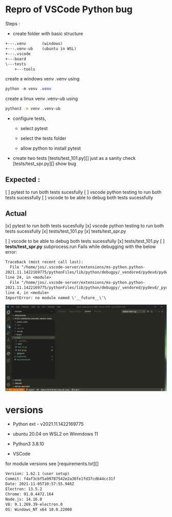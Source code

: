 # Repro of VSCode Python bug

Steps : 
- create folder with basic structure

```
+---.venv       (windows) 
+---.venv-ub    (ubuntu in WSL) 
+---.vscode
+---board
\---tests
    +---tools
```

create a windows venv .venv using
``` powershell
python -m venv .venv
```
create a linux  venv .venv-ub using
``` bash
python3 -m venv .venv-ub 

```

- configure tests, 
  - select pytest 
  - select the tests folder 

  - allow python to install pytest 

- create two tests 
    [tests/test_101.py][] just as a sanity check
    [tests/test_spr.py][] show bug 

## Expected : 
 [ ] pytest to run both tests sucesfully 
 [ ] vscode python testing to run both tests sucessfully 
 [ ] vscode to be able to debug  both tests sucessfully 
 
## Actual 
 [x] pytest to run both tests sucesfully 
 [x] vscode python testing to run both tests sucessfully 
    [x] tests/test_101.py
    [x] tests/test_spr.py

 [ ] vscode to be able to debug  both tests sucessfully 
    [x] tests/test_101.py
    [ ] **tests/test_spr.py** subprocess.run Fails while debugging with the below error:  

```
Traceback (most recent call last):
  File "/home/jos/.vscode-server/extensions/ms-python.python-2021.11.1422169775/pythonFiles/lib/python/debugpy/_vendored/pydevd/pydevd.py", line 24, in <module>
  File "/home/jos/.vscode-server/extensions/ms-python.python-2021.11.1422169775/pythonFiles/lib/python/debugpy/_vendored/pydevd/_pydevd_bundle/pydevd_constants.py", line 4, in <module>
ImportError: no module named \'__future__\'\
```


![xxx](spr_debugging.gif)

# versions  
- Python ext - v2021.11.1422169775

- ubuntu 20.04 on WSL2 on Winmdows 11 
- Python3 3.8.10
- VSCode 

for module versions see [requirements.txt][]

```
Version: 1.62.1 (user setup)
Commit: f4af3cbf5a99787542e2a30fe1fd37cd644cc31f
Date: 2021-11-05T10:57:55.946Z
Electron: 13.5.2
Chrome: 91.0.4472.164
Node.js: 14.16.0
V8: 9.1.269.39-electron.0
OS: Windows_NT x64 10.0.22000
```  